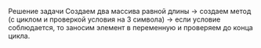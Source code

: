 Решение задачи
Создаем два массива равной длины -> создаем метод (с циклом и проверкой условия на 3 символа) -> если условие соблюдается, то заносим элемент в переменную и проверяем до конца цикла. 